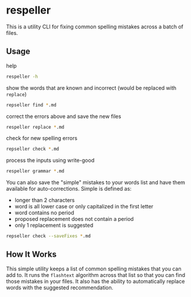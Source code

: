 # respeller

This is a utility CLI for fixing common spelling mistakes across a batch of files.

## Usage

help

```bash
respeller -h
```

show the words that are known and incorrect (would be replaced with `replace`)

```bash
repseller find *.md
```

correct the errors above and save the new files

```bash
respeller replace *.md
```

check for new spelling errors

```bash
repseller check *.md
```

process the inputs using write-good

```bash
respeller grammar *.md
```

You can also save the "simple" mistakes to your words list and have them available for auto-corrections. Simple is defined as:

- longer than 2 characters
- word is all lower case or only capitalized in the first letter
- word contains no period
- proposed replacement does not contain a period
- only 1 replacement is suggested

```bash
repseller check --saveFixes *.md
```

## How It Works

This simple utility keeps a list of common spelling mistakes that you can add to. It runs the `flashtext` algorithm across that list so that you can find those mistakes in your files. It also has the ability to automatically replace words with the suggested recommendation.
